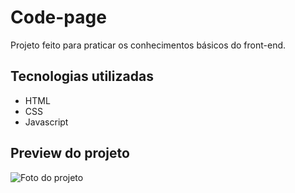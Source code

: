 <h1>Code-page</h1>
Projeto feito para praticar os conhecimentos básicos do front-end.
<br/>

<h2>Tecnologias utilizadas</h2>
<ul>
  <li>HTML</li>
  <li>CSS</li>
  <li>Javascript</li>
</ul>
<h2>Preview do projeto</h2>
<img src='https://user-images.githubusercontent.com/107278245/230683472-841afd3d-eddc-480a-96ec-3cd4d820c002.png' alt='Foto do projeto'/>
